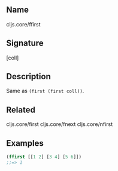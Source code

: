 ## Name
cljs.core/ffirst

## Signature
[coll]

## Description

Same as `(first (first coll))`.

## Related
cljs.core/first
cljs.core/fnext
cljs.core/nfirst

## Examples

```clj
(ffirst [[1 2] [3 4] [5 6]])
;;=> 1
```

